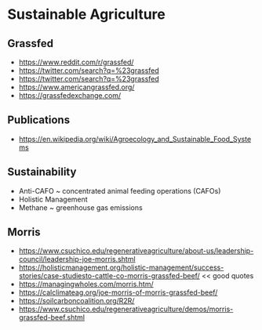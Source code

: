 # Sustainable Agriculture

## Grassfed

* https://www.reddit.com/r/grassfed/
* https://twitter.com/search?q=%23grassfed
* https://twitter.com/search?q=%23grassfed
* https://www.americangrassfed.org/
* https://grassfedexchange.com/


## Publications

* https://en.wikipedia.org/wiki/Agroecology_and_Sustainable_Food_Systems

## Sustainability

* Anti-CAFO ~  concentrated animal feeding operations (CAFOs)
* Holistic Management
* Methane ~ greenhouse gas emissions

## Morris

* https://www.csuchico.edu/regenerativeagriculture/about-us/leadership-council/leadership-joe-morris.shtml
* https://holisticmanagement.org/holistic-management/success-stories/case-studiesto-cattle-co-morris-grassfed-beef/ << good quotes
* https://managingwholes.com/morris.htm/
* https://calclimateag.org/joe-morris-of-morris-grassfed-beef/
* https://soilcarboncoalition.org/R2R/
* https://www.csuchico.edu/regenerativeagriculture/demos/morris-grassfed-beef.shtml


